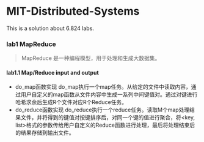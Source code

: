 # MIT-Distributed-Systems
This is a solution about 6.824 labs.

### lab1 MapReduce
> MapReduce 是一种编程模型，用于处理和生成大数据集。

#### lab1.1 Map/Reduce input and output 
* do_map函数实现
do_map执行一个map任务。从给定的文件中读取内容，通过用户自定义的map函数从文件内容中生成一系列中间键值对。通过对键进行哈希求余后生成R个文件对应R个Reduce任务。
* do_reduce函数实现
do_reduce执行一个reduce任务。读取M个map处理结果文件，并将得到的键值对按键排序后，对同一个键的值进行聚合，将<key, list<value>>格式的参数传给用户自定义的Reduce函数进行处理，最后将处理结束后的结果存储到输出文件。